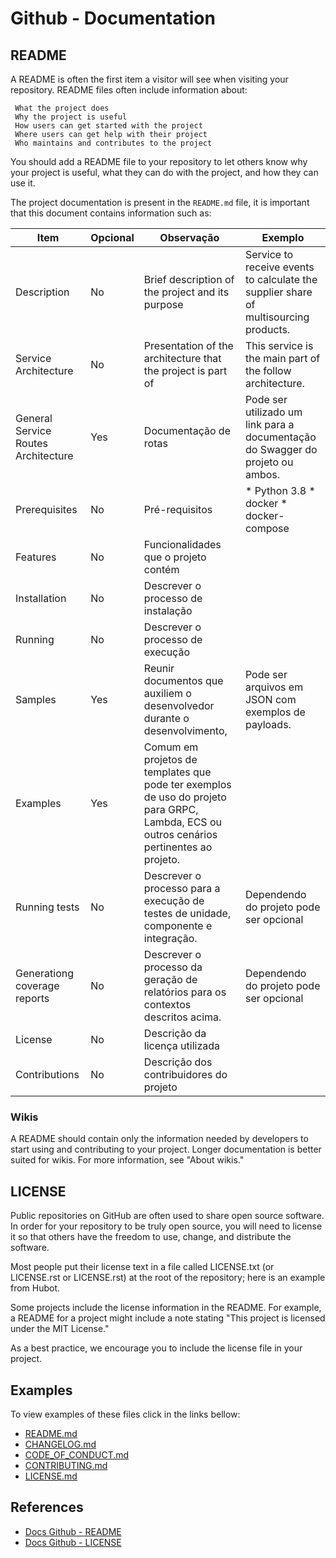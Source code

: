 # Github - Documentation

## README

A README is often the first item a visitor will see when visiting your repository. README files often include information about:

     What the project does
     Why the project is useful
     How users can get started with the project
     Where users can get help with their project
     Who maintains and contributes to the project

You should add a README file to your repository to let others know why your project is useful, what they can do with the project, and how they can use it.

The project documentation is present in the `README.md` file, it is important that this document contains information such as:

| Item                                | Opcional | Observação                                                                                                                               | Exemplo                                                                              |
|-------------------------------------|----------|------------------------------------------------------------------------------------------------------------------------------------------|--------------------------------------------------------------------------------------|
| Description                         | No       | Brief description of the project and its purpose                                                                                         | Service to receive events to calculate the supplier share of multisourcing products. |
| Service Architecture                | No       | Presentation of the architecture that the project is part of                                                                             | This service is the main part of the follow architecture.                            |
| General Service Routes Architecture | Yes      | Documentação de rotas                                                                                                                    | Pode ser utilizado um link para a documentação do Swagger do projeto ou ambos.       |
| Prerequisites                       | No       | Pré-requisitos                                                                                                                           | * Python 3.8 * docker * docker-compose                                               |
| Features                            | No       | Funcionalidades que o projeto contém                                                                                                     |                                                                                      |
| Installation                        | No       | Descrever o processo  de instalação                                                                                                      |                                                                                      |
| Running                             | No       | Descrever o processo de execução                                                                                                         |                                                                                      |
| Samples                             | Yes      | Reunir documentos que auxiliem o desenvolvedor durante o desenvolvimento,                                                                | Pode ser arquivos em JSON com exemplos de payloads.                                  |
| Examples                            | Yes      | Comum em projetos de templates que pode ter exemplos de uso do projeto para GRPC, Lambda, ECS ou outros cenários pertinentes ao projeto. |                                                                                      |
| Running tests                       | No       | Descrever o processo para a execução de testes de unidade, componente e integração.                                                      | Dependendo do projeto pode ser opcional                                              |
| Generationg coverage reports        | No       | Descrever o processo da geração de relatórios para os contextos descritos acima.                                                         | Dependendo do projeto pode ser opcional                                              |
| License                             | No       | Descrição da licença utilizada                                                                                                           |                                                                                      |
| Contributions                       | No       | Descrição dos contribuidores do projeto                                                                                                  |                                                                                      |

### Wikis
A README should contain only the information needed by developers to start using and contributing to your project. Longer documentation is better suited for wikis. For more information, see "About wikis."


## LICENSE
Public repositories on GitHub are often used to share open source software. In order for your repository to be truly open source, you will need to license it so that others have the freedom to use, change, and distribute the software.

Most people put their license text in a file called LICENSE.txt (or LICENSE.rst or LICENSE.rst) at the root of the repository; here is an example from Hubot.

Some projects include the license information in the README. For example, a README for a project might include a note stating "This project is licensed under the MIT License."

As a best practice, we encourage you to include the license file in your project.

## Examples
To view examples of these files click in the links bellow:
* [README.md](../../resources/README.md)
* [CHANGELOG.md](../../resources/CHANGELOG.md)
* [CODE_OF_CONDUCT.md](../../resources/CODE_OF_CONDUCT.md)
* [CONTRIBUTING.md](../../resources/CONTRIBUTING.md)
* [LICENSE.md](../../resources/LICENSE.md)

## References
* [Docs Github - README](https://docs.github.com/pt/repositories/managing-your-repositorys-settings-and-features/customizing-your-repository/about-readmes)
* [Docs Github - LICENSE](https://docs.github.com/pt/repositories/managing-your-repositorys-settings-and-features/customizing-your-repository/licensing-a-repository)
